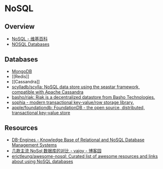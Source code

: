 # NoSQL

## Overview

- [NoSQL - 维基百科](https://zh.wikipedia.org/wiki/NoSQL)
- [NOSQL Databases](http://nosql-database.org/)

## Databases

- [MongoDB](https://www.mongodb.com/)
- [[Redis]]
- [[Cassandra]]
- [scylladb/scylla: NoSQL data store using the seastar framework, compatible with Apache Cassandra](https://github.com/scylladb/scylla)
- [basho/riak: Riak is a decentralized datastore from Basho Technologies.](https://github.com/basho/riak)
- [sophia - modern transactional key-value/row storage library.](http://sophia.systems/)
- [apple/foundationdb: FoundationDB - the open source, distributed, transactional key-value store](https://github.com/apple/foundationdb)

## Resources

- [DB-Engines - Knowledge Base of Relational and NoSQL Database Management Systems](http://db-engines.com/en/)
- [几款主流 NoSql 数据库的对比 - vajoy - 博客园](http://www.cnblogs.com/vajoy/p/5471308.html)
- [erictleung/awesome-nosql: Curated list of awesome resources and links about using NoSQL databases](https://github.com/erictleung/awesome-nosql)

